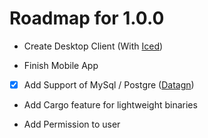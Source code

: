 Roadmap for 1.0.0
===

+ Create Desktop Client (With [Iced](https://github.com/hecrj/iced))

+ Finish Mobile App

+ [x] Add Support of MySql / Postgre ([Datagn](https://github.com/Rheydskey/datagn))

+ Add Cargo feature for lightweight binaries

+ Add Permission to user
